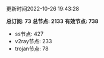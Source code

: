 更新时间2022-10-26 19:43:28

**总订阅: 73**
**总节点: 2133**
**有效节点: 738**
- ss节点: 427
- v2ray节点: 233
- trojan节点: 78
